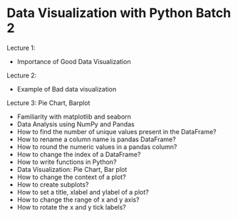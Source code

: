 # Data Visualization with Python Batch 2

Lecture 1: 
- Importance of Good Data Visualization

Lecture 2: 
- Example of Bad data visualization

Lecture 3: Pie Chart, Barplot
- Familiarity with matplotlib and seaborn
- Data Analysis using NumPy and Pandas
- How to find the number of unique values present in the DataFrame?
- How to rename a column name is pandas DataFrame?
- How to round the numeric values in a pandas column?
- How to change the index of a DataFrame?
- How to write functions in Python?
- Data Visualization: Pie Chart, Bar plot
- How to change the context of a plot?
- How to create subplots?
- How to set a title, xlabel and ylabel of a plot?
- How to change the range of x and y axis?
- How to rotate the x and y tick labels?
